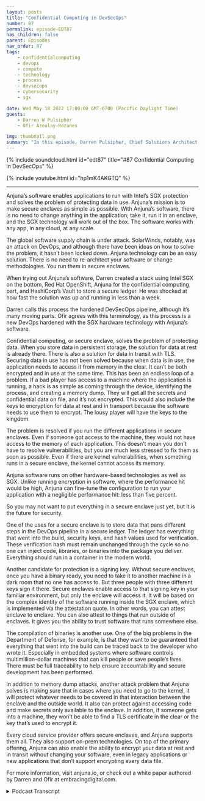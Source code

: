 ```yaml
---
layout: posts
title: "Confidential Computing in DevSecOps"
number: 87
permalink: episode-EDT87
has_children: false
parent: Episodes
nav_order: 87
tags:
    - confidentialcomputing
    - devops
    - compute
    - technology
    - process
    - devsecops
    - cybersecurity
    - sgx

date: Wed May 18 2022 17:00:00 GMT-0700 (Pacific Daylight Time)
guests:
    - Darren W Pulsipher
    - Ofir Azoulay-Rozanes

img: thumbnail.png
summary: "In this episode, Darren Pulsipher, Chief Solutions Architect, Intel, and Ofir Azoulay-Rozanes, Director of Product Management, Anjuna, discuss Anjuna’s solutions for confidential computing in the DevOps lifecycle."
---
```


{% include soundcloud.html id="edt87" title="#87 Confidential Computing in DevSecOps" %}

{% include youtube.html id="hp1mK4AKGTQ" %}

---

Anjuna’s software enables applications to run with Intel’s SGX protection and solves the problem of protecting data in use. Anjuna’s mission is to make secure enclaves as simple as possible. With Anjuna’s software, there is no need to change anything in the application; take it, run it in an enclave, and the SGX technology will work out of the box. The software works with any app, in any cloud, at any scale.

The global software supply chain is under attack. SolarWinds, notably, was an attack on DevOps, and although there have been ideas on how to solve the problem, it hasn’t been locked down. Anjuna technology can be an easy solution. There is no need to re-architect your software or change methodologies. You run them in secure enclaves.

When trying out Anjuna’s software, Darren created a stack using Intel SGX on the bottom, Red Hat OpenShift, Anjuna for the confidential computing part, and HashiCorp’s Vault to store a secure ledger. He was shocked at how fast the solution was up and running in less than a week.

Darren calls this process the hardened DevSecOps pipeline, although it’s many moving parts. Ofir agrees with this terminology, as this process is a new DevOps hardened with the SGX hardware technology with Anjuna’s software.

Confidential computing, or secure enclave, solves the problem of protecting data. When you store data in persistent storage, the solution for data at rest is already there. There is also a solution for data in transit with TLS. Securing data in use has not been solved because when data is in use, the application needs to access it from memory in the clear. It can’t be both encrypted and in use at the same time. This has been an endless loop of a problem. If a bad player has access to a machine where the application is running, a hack is as simple as coming through the device, identifying the process, and creating a memory dump. They will get all the secrets and confidential data on file, and it’s not encrypted. This would also include the keys to encryption for data at rest and in transport because the software needs to use them to encrypt.  The lousy player will have the keys to the kingdom.

The problem is resolved if you run the different applications in secure enclaves. Even if someone got access to the machine, they would not have access to the memory of each application. This doesn’t mean you don’t have to resolve vulnerabilities, but you are much less stressed to fix them as soon as possible. Even if there are kernel vulnerabilities, when something runs in a secure enclave, the kernel cannot access its memory.

Anjuna software runs on other hardware-based technologies as well as SGX. Unlike running encryption in software, where the performance hit would be high, Anjuna can fine-tune the configuration to run your application with a negligible performance hit: less than five percent.

So you may not want to put everything in a secure enclave just yet, but it is the future for security.

One of the uses for a secure enclave is to store data that pans different steps in the DevOps pipeline in a secure ledger. The ledger has everything that went into the build, security keys, and hash values used for verification. These verification hash must remain unchanged through the cycle so no one can inject code, libraries, or binaries into the package you deliver. Everything should run in a container in the modern world.

Another candidate for protection is a signing key. Without secure enclaves, once you have a binary ready, you need to take it to another machine in a dark room that no one has access to. But three people with three different keys sign it there. Secure enclaves enable access to that signing key in your familiar environment, but only the enclave will access it. It will be based on the complex identity of the software running inside the SGX enclave, which is implemented via the attestation quote. In other words, you can attest enclave to enclave. You can also attest to things that run outside of enclaves. It gives you the ability to trust software that runs somewhere else.

The compilation of binaries is another use. One of the big problems in the Department of Defense, for example, is that they want to be guaranteed that everything that went into the build can be traced back to the developer who wrote it. Especially in embedded systems where software controls multimillion-dollar machines that can kill people or save people’s lives. There must be full traceability to help ensure accountability and secure development has been performed.

In addition to memory dump attacks, another attack problem that Anjuna solves is making sure that in cases where you need to go to the kernel, it will protect whatever needs to be covered in that interaction between the enclave and the outside world. It also can protect against accessing code and make secrets only available to the enclave. In addition, if someone gets into a machine, they won’t be able to find a TLS certificate in the clear or the key that’s used to encrypt it.

Every cloud service provider offers secure enclaves, and Anjuna supports them all. They also support on-prem technologies. On top of the primary offering, Anjuna can also enable the ability to encrypt your data at rest and in transit without changing your software, even in legacy applications or new applications that don’t support encrypting every data file.

For more information, visit anjuna.io, or check out a white paper authored by Darren and Ofir at embracingdigital.com. 
 



<details>
<summary> Podcast Transcript </summary>

<p></p>

</details>
